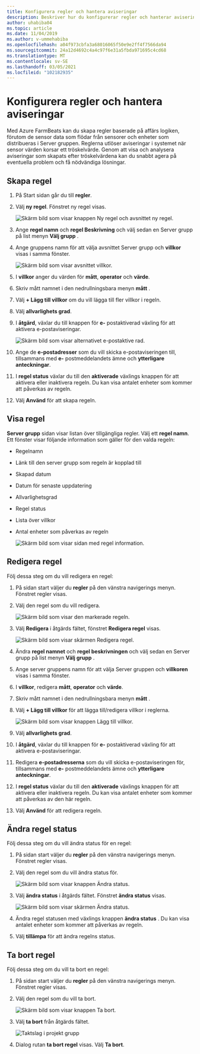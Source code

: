 ```yaml
---
title: Konfigurera regler och hantera aviseringar
description: Beskriver hur du konfigurerar regler och hanterar aviseringar i FarmBeats
author: uhabiba04
ms.topic: article
ms.date: 11/04/2019
ms.author: v-ummehabiba
ms.openlocfilehash: a04f973cbfa3a68016065f50e9e2ff4f7566da94
ms.sourcegitcommit: 24a12d4692c4a4c97f6e31a5fbda971695c4cd68
ms.translationtype: MT
ms.contentlocale: sv-SE
ms.lasthandoff: 03/05/2021
ms.locfileid: "102182935"
---
```

# <a name="configure-rules-and-manage-alerts"></a>Konfigurera regler och hantera aviseringar

Med Azure FarmBeats kan du skapa regler baserade på affärs logiken, förutom de sensor data som flödar från sensorer och enheter som distribueras i Server gruppen. Reglerna utlöser aviseringar i systemet när sensor värden korsar ett tröskelvärde. Genom att visa och analysera aviseringar som skapats efter tröskelvärdena kan du snabbt agera på eventuella problem och få nödvändiga lösningar.

## <a name="create-rule"></a>Skapa regel

1. På Start sidan går du till **regler**.
2. Välj **ny regel**. Fönstret ny regel visas.

    ![Skärm bild som visar knappen Ny regel och avsnittet ny regel.](./media/configure-rules-and-alerts-in-azure-farmbeats/new-rule-1.png)

3. Ange **regel namn** och **regel Beskrivning** och välj sedan en Server grupp på list menyn **Välj grupp** .
4. Ange gruppens namn för att välja avsnittet Server grupp och **villkor** visas i samma fönster.  

    ![Skärm bild som visar avsnittet villkor.](./media/configure-rules-and-alerts-in-azure-farmbeats/new-rule-condition-1.png)

5. I **villkor** anger du värden för **mått**, **operator** och **värde**.
6. Skriv mått namnet i den nedrullningsbara menyn **mått** .
7. Välj **+ Lägg till villkor** om du vill lägga till fler villkor i regeln.
8. Välj **allvarlighets grad**.
9. I **åtgärd**, växlar du till knappen för **e-** postaktiverad växling för att aktivera e-postaviseringar.

    ![Skärm bild som visar alternativet e-postaktive rad.](./media/configure-rules-and-alerts-in-azure-farmbeats/new-rule-email-1.png)

10. Ange de **e-postadresser** som du vill skicka e-postaviseringen till, tillsammans med **e-** postmeddelandets ämne och **ytterligare anteckningar**.  
11. I **regel status** växlar du till den **aktiverade** växlings knappen för att aktivera eller inaktivera regeln.
    Du kan visa antalet enheter som kommer att påverkas av regeln.
12. Välj **Använd** för att skapa regeln.

## <a name="view-rule"></a>Visa regel

**Server grupp** sidan visar listan över tillgängliga regler. Välj ett **regel namn**. Ett fönster visar följande information som gäller för den valda regeln:
 - Regelnamn
 - Länk till den server grupp som regeln är kopplad till
 - Skapad datum
 - Datum för senaste uppdatering
 - Allvarlighetsgrad
 - Regel status
 - Lista över villkor  
 - Antal enheter som påverkas av regeln

    ![Skärm bild som visar sidan med regel information.](./media/configure-rules-and-alerts-in-azure-farmbeats/view-rule-1.png)

## <a name="edit-rule"></a>Redigera regel

Följ dessa steg om du vill redigera en regel:

1. På sidan start väljer du **regler** på den vänstra navigerings menyn.
   Fönstret regler visas.
2. Välj den regel som du vill redigera.

    ![Skärm bild som visar den markerade regeln.](./media/configure-rules-and-alerts-in-azure-farmbeats/edit-rule-action-bar-1.png)

3. Välj **Redigera** i åtgärds fältet, fönstret **Redigera regel** visas.

    ![Skärm bild som visar skärmen Redigera regel.](./media/configure-rules-and-alerts-in-azure-farmbeats/edit-rule-one-1.png)

4. Ändra **regel namnet** och **regel beskrivningen** och välj sedan en Server grupp på list menyn **Välj grupp** .
5. Ange server gruppens namn för att välja Server gruppen och **villkoren** visas i samma fönster.  
6. I **villkor**, redigera **mått**, **operator** och **värde**.
7. Skriv mått namnet i den nedrullningsbara menyn **mått** .
8. Välj **+ Lägg till villkor** för att lägga till/redigera villkor i reglerna.

    ![Skärm bild som visar knappen Lägg till villkor.](./media/configure-rules-and-alerts-in-azure-farmbeats/edit-rule-two-1.png)

9.  Välj **allvarlighets grad**.  
10. I **åtgärd**, växlar du till knappen för **e-** postaktiverad växling för att aktivera e-postaviseringar.
11. Redigera **e-postadresserna** som du vill skicka e-postaviseringen för, tillsammans med **e-** postmeddelandets ämne och **ytterligare anteckningar**.  
12. I **regel status** växlar du till den **aktiverade** växlings knappen för att aktivera eller inaktivera regeln.
Du kan visa antalet enheter som kommer att påverkas av den här regeln.
13. Välj **Använd** för att redigera regeln.

## <a name="change-rule-status"></a>Ändra regel status

Följ dessa steg om du vill ändra status för en regel:

1. På sidan start väljer du **regler** på den vänstra navigerings menyn. Fönstret regler visas.
2. Välj den regel som du vill ändra status för.

    ![Skärm bild som visar knappen Ändra status.](./media/configure-rules-and-alerts-in-azure-farmbeats/change-status-rule-action-bar-1.png)

3. Välj **ändra status** i åtgärds fältet. Fönstret **ändra status** visas.

    ![Skärm bild som visar skärmen Ändra status.](./media/configure-rules-and-alerts-in-azure-farmbeats/rule-change-status-1.png)

3. Ändra regel statusen med växlings knappen **ändra status** .
   Du kan visa antalet enheter som kommer att påverkas av regeln.
4. Välj **tillämpa** för att ändra regelns status.

## <a name="delete-rule"></a>Ta bort regel

Följ dessa steg om du vill ta bort en regel:

1. På sidan start väljer du **regler** på den vänstra navigerings menyn. Fönstret regler visas.
2. Välj den regel som du vill ta bort.

    ![Skärm bild som visar knappen Ta bort.](./media/configure-rules-and-alerts-in-azure-farmbeats/delete-rule-action-bar-1.png)

3. Välj **ta bort** från åtgärds fältet.

    ![Taktslag i projekt grupp](./media/configure-rules-and-alerts-in-azure-farmbeats/delete-rule-1.png)

4. Dialog rutan **ta bort regel** visas. Välj **Ta bort**.
